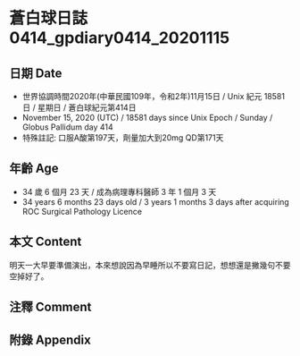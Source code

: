 [_metadata_:encoding]: - "utf-8"
[_metadata_:language]: - "zh-Hant-TW"
[_metadata_:fileformat]: - "markdown"
[_metadata_:MIME_type]: - "text/plain"
[_metadata_:markdown_version]: - "commonmark version 0.29"
[_metadata_:markdown_spec]: - "https://spec.commonmark.org/0.29/"

# 蒼白球日誌0414_gpdiary0414_20201115 #

## 日期 Date ##

* 世界協調時間2020年(中華民國109年，令和2年)11月15日 / Unix 紀元 18581 日 / 星期日 / 蒼白球紀元第414日
* November 15, 2020 (UTC) / 18581 days since Unix Epoch / Sunday / Globus Pallidum day 414
* 特殊註記: 口服A酸第197天，劑量加大到20mg QD第171天

## 年齡 Age ##

* 34 歲 6 個月 23 天 / 成為病理專科醫師 3 年 1 個月 3 天
* 34 years 6 months 23 days old / 3 years 1 months 3 days after acquiring ROC Surgical Pathology Licence

## 本文 Content ##

明天一大早要準備演出，本來想說因為早睡所以不要寫日記，想想還是撇幾句不要空掉好了。

## 注釋 Comment ##


## 附錄 Appendix ##

